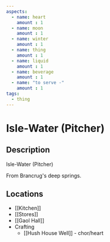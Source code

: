 ```yaml
---
aspects: 
  - name: heart
    amount : 1
  - name: moon
    amount : 1
  - name: winter
    amount : 1
  - name: thing
    amount : 1
  - name: liquid
    amount : 1
  - name: beverage
    amount : 1
  - name: "to serve -"
    amount : 1
tags:
  - thing
---
```


# Isle-Water (Pitcher)

## Description
Isle-Water (Pitcher)

From Brancrug's deep springs.
## Locations
- [[Kitchen]]
- [[Stores]]
- [[Gaol Hall]]
- Crafting
	- [[Hush House Well]] - chor/heart